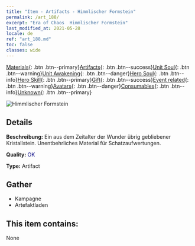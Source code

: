 ```yaml
---
title: "Item - Artifacts - Himmlischer Formstein"
permalink: /art_188/
excerpt: "Era of Chaos  Himmlischer Formstein"
last_modified_at: 2021-05-28
locale: de
ref: "art_188.md"
toc: false
classes: wide
---
```

 [Materials](/ItemsDE/){: .btn .btn--primary}[Artifacts](/ItemsDE/Artifacts/){: .btn .btn--success}[Unit Soul](/ItemsDE/UnitSoul/){: .btn .btn--warning}[Unit Awakening](/ItemsDE/UnitAwakening/){: .btn .btn--danger}[Hero Soul](/ItemsDE/HeroSoul/){: .btn .btn--info}[Hero Skill](/ItemsDE/HeroSkill/){: .btn .btn--primary}[Gift](/ItemsDE/Gift/){: .btn .btn--success}[Event related](/ItemsDE/Events/){: .btn .btn--warning}[Avatars](/ItemsDE/Avatars/){: .btn .btn--danger}[Consumables](/ItemsDE/Consumables/){: .btn .btn--info}[Unknown](/ItemsDE/Unknown/){: .btn .btn--primary}

 ![Himmlischer Formstein](/images/t/artifact_41001.png)

## Details
 **Beschreibung:** Ein aus dem Zeitalter der Wunder übrig gebliebener Kristallstein. Unentbehrliches Material für Schatzaufwertungen.

 **Quality:** <span style="color: #000080">OK</span>

 **Type:** Artifact

## Gather

*    Kampagne 
*    Artefaktladen 

## This item contains:

  None

